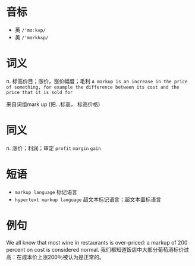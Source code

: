 # 音标

- 英 `/'mɑːkʌp/`
- 美 `/'mɑrkkʌp/`

# 词义

n. 标高价目；涨价，涨价幅度；毛利
`A markup is an increase in the price of something, for example the difference between its cost and the price that it is sold for`



来自词组mark up (把…标高， 标高价格)

# 同义

n. 涨价；利润；审定
`profit` `margin` `gain`

# 短语

- `markup language` 标记语言
- `hypertext markup language` 超文本标记语言；超文本置标语言

# 例句

We all know that most wine in restaurants is over-priced: a markup of 200 percent on cost is considered normal.
我们都知道饭店中大部分葡萄酒标价过高：在成本价上涨200％被认为是正常的。


